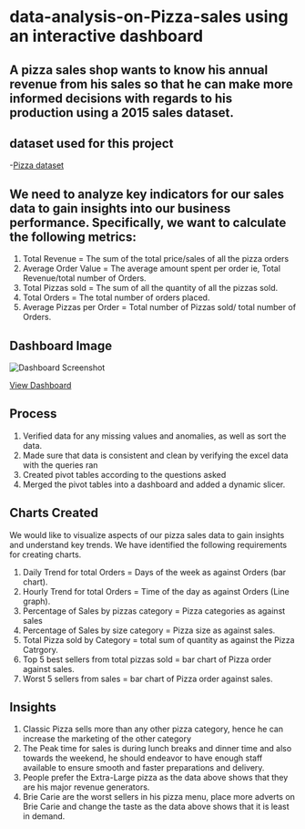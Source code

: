 # data-analysis-on-Pizza-sales using an interactive dashboard
## A pizza sales shop wants to know his annual revenue from his sales so that he can make more informed decisions with regards to his production using a 2015 sales dataset.
## dataset used for this project
-<a href= "https://drive.google.com/file/d/1ZJRrpoTWeXUuK2BSkaMA-lOOKADicFMC/view?usp=drive_link">Pizza dataset</a>
## We need to analyze key indicators for our sales data to gain insights into our business performance. Specifically, we want to calculate the following metrics:
1.	Total Revenue = The sum of the total price/sales of all the pizza orders
2.	Average Order Value = The average amount spent per order ie, Total Revenue/total number of Orders.
3.	Total Pizzas sold = The sum of all the quantity of all the pizzas sold.
4.	Total Orders = The total number of orders placed.
5.	Average Pizzas per Order = Total number of Pizzas sold/ total number of Orders.
## Dashboard Image
![Dashboard Screenshot](https://github.com/user-attachments/assets/861e2685-72d5-492a-bc0d-c99c0238b570)

<a href = "https://github.com/Nunoped/data-analysis-on-Pizza-sales/blob/main/Dashboard%20Screenshot.PNG"> View Dashboard </a>
## Process
1.	Verified data for any missing values and anomalies, as well as sort the data.
2.	Made sure that data is consistent and clean by verifying the excel data with the queries ran
3.	Created pivot tables according to the questions asked
4.	Merged the pivot tables into a dashboard and added a dynamic slicer.
## Charts Created
We would like to visualize aspects of our pizza sales data to gain insights and understand key trends. We have identified the following requirements for creating charts.
1.	Daily Trend for total Orders = Days of the week as against Orders (bar chart).
2.	Hourly Trend for total Orders = Time of the day as against Orders (Line graph).
3.	Percentage of Sales by pizzas category = Pizza categories as against sales
4.	Percentage of Sales by size category = Pizza size as against sales.
5.	Total Pizza sold by Category = total sum of quantity as against the Pizza Catrgory.
6.	Top 5 best sellers from total pizzas sold = bar chart of Pizza order against sales.
7.	Worst 5 sellers from sales = bar chart of Pizza order against sales.
## Insights
1.	Classic Pizza sells more than any other pizza category, hence he can increase the marketing of the other category 
2.	The Peak time for sales is during lunch breaks and dinner time and also towards the weekend, he should endeavor to have 
    enough staff available to ensure smooth and faster preparations and delivery.
3.	People prefer the Extra-Large pizza as the data above shows that they are his major revenue generators.
4.	Brie Carie are the worst sellers in his pizza menu, place more adverts on Brie Carie and change the taste as the data above shows that it is least in demand.



